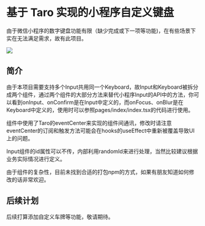 # 基于 Taro 实现的小程序自定义键盘

由于微信小程序的数字键盘功能有限（缺少完成或下一项等功能)，在有些场景下实在无法满足需求，故有此项目。


<img src="https://user-images.githubusercontent.com/2065312/149666134-9f5c9926-6119-4a27-b085-e242b66332c0.jpeg">

## 简介
由于本项目需要支持多个Input共用同一个Keyboard，故Input和Keyboard被拆分成两个组件，通过两个组件的大部分方法来替代小程序Input的API中的方法，你可以看到onInput、onConfirm是在Input中定义的，而onFocus、onBlur是在Keyboard中定义的，使用时可以参照pages/index/index.tsx的代码进行使用。

组件中使用了Taro的eventCenter来实现的组件间通讯，修改时请注意eventCenter的订阅和触发方法可能会在hooks的useEffect中重新被覆盖导致UI上的问题。

Input组件的id属性可以不传，内部利用randomId来进行处理，当然比较建议根据业务实际情况进行定义。

由于组件的复杂性，目前未找到合适的打包npm的方式，如果有朋友知道如何修改的话非常欢迎。
## 后续计划
后续打算添加自定义车牌等功能，敬请期待。

